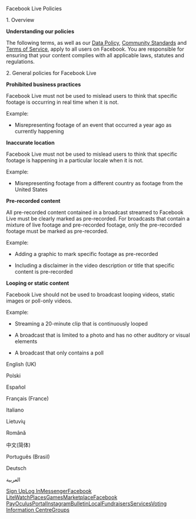 Facebook Live Policies

1\. Overview

**Understanding our policies**

The following terms, as well as our [Data Policy](https://www.facebook.com/about/privacy/), [Community Standards](https://www.facebook.com/communitystandards/) and [Terms of Service](https://www.facebook.com/legal/terms), apply to all users on Facebook. You are responsible for ensuring that your content complies with all applicable laws, statutes and regulations.

2\. General policies for Facebook Live

**Prohibited business practices**

Facebook Live must not be used to mislead users to think that specific footage is occurring in real time when it is not.

Example:

*   Misrepresenting footage of an event that occurred a year ago as currently happening

**Inaccurate location**

Facebook Live must not be used to mislead users to think that specific footage is happening in a particular locale when it is not.

Example:

*   Misrepresenting footage from a different country as footage from the United States

**Pre-recorded content**

All pre-recorded content contained in a broadcast streamed to Facebook Live must be clearly marked as pre-recorded. For broadcasts that contain a mixture of live footage and pre-recorded footage, only the pre-recorded footage must be marked as pre-recorded.

Example:

*   Adding a graphic to mark specific footage as pre-recorded

*   Including a disclaimer in the video description or title that specific content is pre-recorded

**Looping or static content**

Facebook Live should not be used to broadcast looping videos, static images or poll-only videos.

Example:

*   Streaming a 20-minute clip that is continuously looped

*   A broadcast that is limited to a photo and has no other auditory or visual elements

*   A broadcast that only contains a poll

English (UK)

Polski

Español

Français (France)

Italiano

Lietuvių

Română

中文(简体)

Português (Brasil)

Deutsch

العربية

[Sign Up](https://www.facebook.com/reg/)[Log In](https://www.facebook.com/login/)[Messenger](https://l.facebook.com/l.php?u=https%3A%2F%2Fmessenger.com%2F&h=AT0xpLXxwE-MfjI7sjG1jhyqc44KFe-OEn_m236PDLAbNdhHQVBTmuiejqHKaVkuXDRB1qtAz26Rk-xW9QXdAOlSF0GGFS-AfRSpM2qo0iLY88El2RhLicnPtPQxKvi0kpg6afN3P5-hItRfEoDTnRg9fx2NHX2-UJt8og)[Facebook Lite](https://www.facebook.com/lite/)[Watch](https://en-gb.facebook.com/watch/)[Places](https://www.facebook.com/places/)[Games](https://www.facebook.com/games/)[Marketplace](https://www.facebook.com/marketplace/)[Facebook Pay](https://pay.facebook.com/)[Oculus](https://l.facebook.com/l.php?u=https%3A%2F%2Fwww.oculus.com%2F&h=AT0xpLXxwE-MfjI7sjG1jhyqc44KFe-OEn_m236PDLAbNdhHQVBTmuiejqHKaVkuXDRB1qtAz26Rk-xW9QXdAOlSF0GGFS-AfRSpM2qo0iLY88El2RhLicnPtPQxKvi0kpg6afN3P5-hItRfEoDTnRg9fx2NHX2-UJt8og)[Portal](https://portal.facebook.com/)[Instagram](https://l.facebook.com/l.php?u=https%3A%2F%2Fwww.instagram.com%2F&h=AT0xpLXxwE-MfjI7sjG1jhyqc44KFe-OEn_m236PDLAbNdhHQVBTmuiejqHKaVkuXDRB1qtAz26Rk-xW9QXdAOlSF0GGFS-AfRSpM2qo0iLY88El2RhLicnPtPQxKvi0kpg6afN3P5-hItRfEoDTnRg9fx2NHX2-UJt8og)[Bulletin](https://www.bulletin.com/)[Local](https://www.facebook.com/local/lists/245019872666104/)[Fundraisers](https://www.facebook.com/fundraisers/)[Services](https://www.facebook.com/biz/directory/)[Voting Information Centre](https://www.facebook.com/votinginformationcenter/?entry_point=c2l0ZQ%3D%3D)[Groups](https://www.facebook.com/groups/explore/)